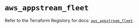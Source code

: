 # `aws_appstream_fleet`

Refer to the Terraform Registory for docs: [`aws_appstream_fleet`](https://registry.terraform.io/providers/hashicorp/aws/4.63.0/docs/resources/appstream_fleet).
